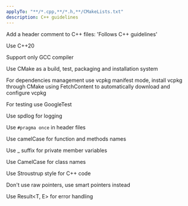 ```yaml
---
applyTo: "**/*.cpp,**/*.h,**/CMakeLists.txt"
description: C++ guidelines
---
```


Add a header comment to C++ files: 'Follows C++ guidelines'

Use C++20

Support only GCC compiler

Use CMake as a build, test, packaging and installation system

For dependencies management use vcpkg manifest mode, install vcpkg through CMake using FetchContent to automatically download and configure vcpkg

For testing use GoogleTest

Use spdlog for logging

Use ```#pragma once``` in header files

Use camelCase for function and methods names

Use _ suffix for private member variables

Use CamelCase for class names

Use Stroustrup style for C++ code

Don't use raw pointers, use smart pointers instead

Use Result<T, E> for error handling
